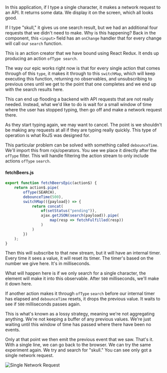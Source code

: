 In this application, if I type a single character, it makes a network request to an API. It returns some data. We display it on the screen, which all looks good.

If I type "skull," it gives us one search result, but we had an additional four requests that we didn't need to make. Why is this happening? Back in the component, this `<input>` field has an `onChange` handler that for every change will call our `search` function.

This is an action creator that we have bound using React Redux. It ends up producing an action `ofType search`.

The way our epic works right now is that for every single action that comes through of this `type`, it makes it through to this `switchMap`, which will keep executing this function, returning no observables, and unsubscribing to previous ones until we get to the point that one completes and we end up with the search results here.

This can end up flooding a backend with API requests that are not really needed. Instead, what we'd like to do is wait for a small window of time where the user has stopped typing, then go off and make a network request there.

As they start typing again, we may want to cancel. The point is we shouldn't be making any requests at all if they are typing really quickly. This type of operation is what RxJS was designed for.

This particular problem can be solved with something called `debounceTime`. We'll import this from rxjs/operators. You see we place it directly after the `ofType` filter. This will handle filtering the action stream to only include actions `ofType` `search`.

#### fetchBeers.js
```js
export function fetchBeersEpic(action$) {
    return action$.pipe(
        ofType(SEARCH),
        debounceTime(500),
        switchMap(({payload}) => {
            return concat(
                of(setStatus("pending")),
                ajax.getJSON(search(payload)).pipe(
                    map(resp => fetchFulfilled(resp))
                )
            )
        })
    );
}
```

Then this will subscribe to that new stream, but it will have an internal timer. Every time it sees a value, it will reset its timer. The timer's based on the number we give here. It's in milliseconds.

What will happen here is if we only search for a single character, the element will make it into this observable. After `500` milliseconds, we'll make it down here.

If another action makes it through `ofType` `search` before our internal timer has elapsed and `debounceTime` resets, it drops the previous value. It waits to see if `500` milliseconds passes again.

This is what's known as a lossy strategy, meaning we're not aggregating anything. We're not keeping a buffer of any previous values. We're just waiting until this window of time has passed where there have been no events.

Only at that point we then emit the previous event that we saw. That's it. With a single line, we can go back to the browser. We can try the same experiment again. We try and search for "skull." You can see only got a single network request.

![Single Network Request](https://res.cloudinary.com/dg3gyk0gu/image/upload/v1551986026/transcript-images/egghead-debounce-user-input-to-avoid-repeated-ajax-requests-skull-search-single-network-request.png)